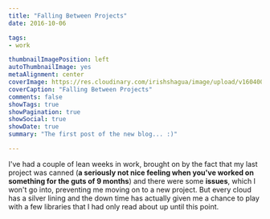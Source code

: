 ```yaml
---
title: "Falling Between Projects"
date: 2016-10-06

tags:
- work

thumbnailImagePosition: left
autoThumbnailImage: yes
metaAlignment: center
coverImage: https://res.cloudinary.com/irishshagua/image/upload/v1604004647/blog/bored/bored_reading_vaityq.jpg
coverCaption: "Falling Between Projects"
comments: false
showTags: true
showPagination: true
showSocial: true
showDate: true
summary: "The first post of the new blog... :)"

---
```



I've had a couple of lean weeks in work, brought on by the fact that my last project was canned (**a seriously not nice feeling when you've worked on something for the guts of 9 months**) and there were some __issues__, which I won't go into, preventing me moving on to a new project. But every cloud has a silver lining and the down time has actually given me a chance to play with a few libraries that I had only read about up until this point.
